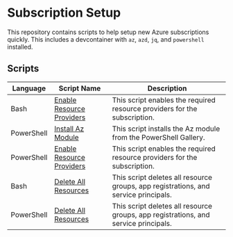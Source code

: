 # Subscription Setup

This repository contains scripts to help setup new Azure subscriptions quickly.
This includes a devcontainer with `az`, `azd`, `jq`, and `powershell` installed.

## Scripts

| Language   | Script Name | Description |
|------------|-------------|-------------|
| Bash       | [Enable Resource Providers](./scripts/enable-resource-providers.sh) | This script enables the required resource providers for the subscription. |
| PowerShell | [Install Az Module](./scripts/install-az-module.ps1) | This script installs the Az module from the PowerShell Gallery. |
| PowerShell | [Enable Resource Providers](./scripts/enable-resource-providers.ps1) | This script enables the required resource providers for the subscription. |
| Bash       | [Delete All Resources](./scripts/delete-all-resources.sh) | This script deletes all resource groups, app registrations, and service principals. |
| PowerShell | [Delete All Resources](./scripts/delete-all-resources.ps1) | This script deletes all resource groups, app registrations, and service principals. |